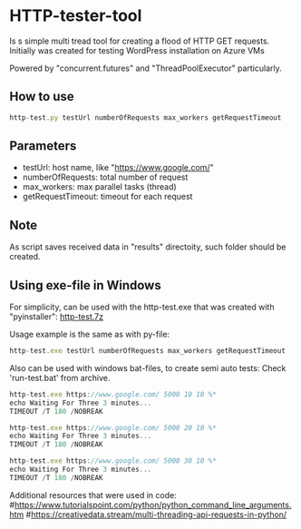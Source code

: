 # HTTP-tester-tool
Is s simple multi tread tool for creating a flood of HTTP GET requests. Initially was created for testing WordPress installation on Azure VMs

Powered by "concurrent.futures" and "ThreadPoolExecutor" particularly.

## How to use

```javascript
http-test.py testUrl numberOfRequests max_workers getRequestTimeout
```
## Parameters

- testUrl: host name, like "https://www.google.com/"
- numberOfRequests: total number of request
- max_workers: max parallel tasks (thread)
- getRequestTimeout: timeout for each request

## Note
As script saves received data in "results" directoity, such folder should be created.


## Using exe-file in Windows
For simplicity, can be used with the http-test.exe that was created with "pyinstaller":
[http-test.7z](https://github.com/ivshof/HTTP-tester-tool/blob/master/http-test.7z)

Usage example is the same as with py-file:
```javascript
http-test.exe testUrl numberOfRequests max_workers getRequestTimeout
```

Also can be used with windows bat-files, to create semi auto tests:
Check 'run-test.bat' from archive.
```javascript
http-test.exe https://www.google.com/ 5000 10 10 %*
echo Waiting For Three 3 minutes... 
TIMEOUT /T 180 /NOBREAK

http-test.exe https://www.google.com/ 5000 20 10 %*
echo Waiting For Three 3 minutes... 
TIMEOUT /T 180 /NOBREAK

http-test.exe https://www.google.com/ 5000 30 10 %*
echo Waiting For Three 3 minutes... 
TIMEOUT /T 180 /NOBREAK
```


Additional resources that were used in code:
#https://www.tutorialspoint.com/python/python_command_line_arguments.htm
#https://creativedata.stream/multi-threading-api-requests-in-python/
